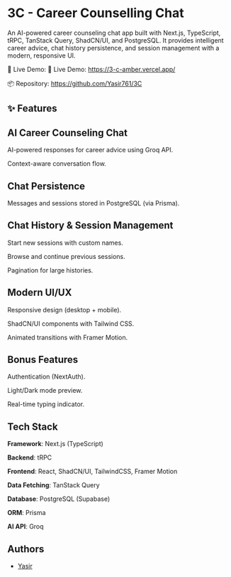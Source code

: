 
# 3C - Career Counselling Chat

An AI-powered career counseling chat app built with Next.js, TypeScript, tRPC, TanStack Query, ShadCN/UI, and PostgreSQL. It provides intelligent career advice, chat history persistence, and session management with a modern, responsive UI.

🚀 Live Demo: 🚀 Live Demo: https://3-c-amber.vercel.app/

📦 Repository: https://github.com/Yasir761/3C





## ✨ Features

## AI Career Counseling Chat

AI-powered responses for career advice using Groq API.

Context-aware conversation flow.

## Chat Persistence

Messages and sessions stored in PostgreSQL (via Prisma).


## Chat History & Session Management

Start new sessions with custom names.

Browse and continue previous sessions.

Pagination for large histories.

## Modern UI/UX

Responsive design (desktop + mobile).

ShadCN/UI components with Tailwind CSS.

Animated transitions with Framer Motion.

## Bonus Features

Authentication (NextAuth).

Light/Dark mode preview.

Real-time typing indicator.


## Tech Stack

**Framework**: Next.js (TypeScript)

**Backend**: tRPC

**Frontend**: React, ShadCN/UI, TailwindCSS, Framer Motion

**Data Fetching**: TanStack Query

**Database**: PostgreSQL (Supabase)

**ORM**: Prisma 

**AI API**: Groq


## Authors

- [Yasir](codilad.dev)

